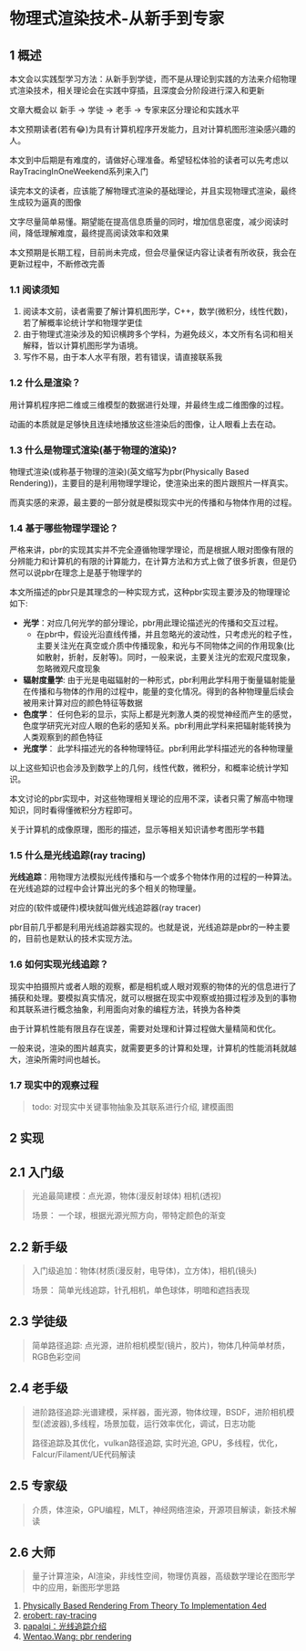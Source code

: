 # 物理式渲染技术-从新手到专家

## 1 概述

本文会以实践型学习方法：从新手到学徒，而不是从理论到实践的方法来介绍物理式渲染技术，相关理论会在实践中穿插，且深度会分阶段进行深入和更新

文章大概会以 新手 -> 学徒 -> 老手 -> 专家来区分理论和实践水平

本文预期读者(若有😂)为具有计算机程序开发能力，且对计算机图形渲染感兴趣的人。

本文到中后期是有难度的，请做好心理准备。希望轻松体验的读者可以先考虑以RayTracingInOneWeekend系列来入门

读完本文的读者，应该能了解物理式渲染的基础理论，并且实现物理式渲染，最终生成较为逼真的图像

文字尽量简单易懂。期望能在提高信息质量的同时，增加信息密度，减少阅读时间，降低理解难度，最终提高阅读效率和效果

本文预期是长期工程，目前尚未完成，但会尽量保证内容让读者有所收获，我会在更新过程中，不断修改完善

### 1.1 阅读须知

1. 阅读本文前，读者需要了解计算机图形学，C++，数学(微积分，线性代数)，若了解概率论统计学和物理学更佳
2. 由于物理式渲染涉及的知识横跨多个学科，为避免歧义，本文所有名词和相关解释，皆以计算机图形学为语境。
3. 写作不易，由于本人水平有限，若有错误，请直接联系我

### 1.2 什么是渲染？

用计算机程序把二维或三维模型的数据进行处理，并最终生成二维图像的过程。

动画的本质就是足够快且连续地播放这些渲染后的图像，让人眼看上去在动。

### 1.3 什么是物理式渲染(基于物理的渲染)?

物理式渲染(或称基于物理的渲染)(英文缩写为pbr(Physically Based Rendering))，主要目的是利用物理学理论，使渲染出来的图片跟照片一样真实。

而真实感的来源，最主要的一部分就是模拟现实中光的传播和与物体作用的过程。

### 1.4 基于哪些物理学理论？

严格来讲，pbr的实现其实并不完全遵循物理学理论，而是根据人眼对图像有限的分辨能力和计算机的有限的计算能力，在计算方法和方式上做了很多折衷，但是仍然可以说pbr在理念上是基于物理学的

本文所描述的pbr只是其理念的一种实现方式，这种pbr实现主要涉及的物理理论如下:

- **光学**：对应几何光学的部分理论，pbr用此理论描述光的传播和交互过程。
  - 在pbr中，假设光沿直线传播，并且忽略光的波动性，只考虑光的粒子性，主要关注光在真空或介质中传播现象，和光与不同物体之间的作用现象(比如散射，折射，反射等)。同时，一般来说，主要关注光的宏观尺度现象，忽略微观尺度现象
- **辐射度量学**: 由于光是电磁辐射的一种形式，pbr利用此学科用于衡量辐射能量在传播和与物体的作用的过程中，能量的变化情况。得到的各种物理量后续会被用来计算对应的颜色特征等数据
- **色度学**： 任何色彩的显示，实际上都是光刺激人类的视觉神经而产生的感觉，色度学研究光对应人眼的色彩的感知关系。pbr利用此学科来把辐射能转换为人类观察到的颜色特征
- **光度学**： 此学科描述光的各种物理特征。pbr利用此学科描述光的各种物理量

以上这些知识也会涉及到数学上的几何，线性代数，微积分，和概率论统计学知识。

本文讨论的pbr实现中，对这些物理相关理论的应用不深，读者只需了解高中物理知识，同时看得懂微积分方程即可。

关于计算机的成像原理，图形的描述，显示等相关知识请参考图形学书籍

### 1.5 什么是光线追踪(ray tracing)

**光线追踪**：用物理方法模拟光线传播和与一个或多个物体作用的过程的一种算法。在光线追踪的过程中会计算出光的多个相关的物理量。

对应的(软件或硬件)模块就叫做光线追踪器(ray tracer)

pbr目前几乎都是利用光线追踪器实现的。也就是说，光线追踪是pbr的一种主要的，目前也是默认的技术实现方法。

### 1.6 如何实现光线追踪？

现实中拍摄照片或者人眼的观察，都是相机或人眼对观察的物体的光的信息进行了捕获和处理。要模拟真实情况，就可以根据在现实中观察或拍摄过程涉及到的事物和其联系进行概念抽象，利用面向对象的编程方法，转换为各种类

由于计算机性能有限且存在误差，需要对处理和计算过程做大量精简和优化。

一般来说，渲染的图片越真实，就需要更多的计算和处理，计算机的性能消耗就越大，渲染所需时间也越长。

### 1.7 现实中的观察过程

> todo: 对现实中关键事物抽象及其联系进行介绍, 建模画图

## 2 实现

## 2.1 入门级

> 光追最简建模：点光源，物体(漫反射球体) 相机(透视)
>
> 场景： 一个球，根据光源光照方向，带特定颜色的渐变

## 2.2 新手级

> 入门级追加：物体(材质(漫反射，电导体)，立方体)，相机(镜头)
>
> 场景： 简单光线追踪，针孔相机，单色球体，明暗和遮挡表现

## 2.3 学徒级

> 简单路径追踪: 点光源，进阶相机模型(镜片，胶片)，物体几种简单材质，RGB色彩空间

## 2.4 老手级

> 进阶路径追踪:光谱建模，采样器，面光源，物体纹理，BSDF，进阶相机模型(滤波器),多线程，场景加载，运行效率优化，调试，日志功能
>
> 路径追踪及其优化，vulkan路径追踪, 实时光追, GPU，多线程，优化，Falcur/Filament/UE代码解读

## 2.5 专家级

> 介质，体渲染，GPU编程，MLT，神经网络渲染，开源项目解读，新技术解读

## 2.6 大师

> 量子计算渲染，AI渲染，非线性空间，物理仿真器，高级数学理论在图形学中的应用，新图形学思路

1. [Physically Based Rendering From Theory To Implementation 4ed](https://www.pbr-book.org/4ed/contents)
2. [erobert: ray-tracing](https://cs.stanford.edu/people/eroberts/courses/soco/projects/1997-98/ray-tracing/index.html)
3. [papalqi：光线追踪介绍](https://zhuanlan.zhihu.com/p/72673165)
4. [Wentao.Wang: pbr rendering](https://segmentfault.com/a/1190000000526976)
